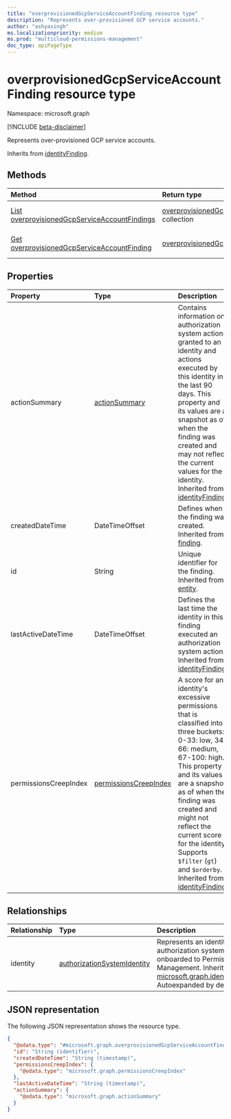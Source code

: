 ```yaml
---
title: "overprovisionedGcpServiceAccountFinding resource type"
description: "Represents over-provisioned GCP service accounts."
author: "ashyasingh"
ms.localizationpriority: medium
ms.prod: "multicloud-permissions-management"
doc_type: apiPageType
---
```


# overprovisionedGcpServiceAccountFinding resource type

Namespace: microsoft.graph

[!INCLUDE [beta-disclaimer](../../includes/beta-disclaimer.md)]

Represents over-provisioned GCP service accounts.

Inherits from [identityFinding](../resources/identityfinding.md).

## Methods

|Method|Return type|Description|
|:---|:---|:---|
|[List overprovisionedGcpServiceAccountFindings](../api/overprovisionedgcpserviceaccountfinding-list.md)|[overprovisionedGcpServiceAccountFinding](../resources/overprovisionedgcpserviceaccountfinding.md) collection|Get a list of the [overprovisionedGcpServiceAccountFinding](../resources/overprovisionedgcpserviceaccountfinding.md) objects and their properties.|
|[Get overprovisionedGcpServiceAccountFinding](../api/overprovisionedgcpserviceaccountfinding-get.md)|[overprovisionedGcpServiceAccountFinding](../resources/overprovisionedgcpserviceaccountfinding.md)|Read the properties and relationships of an [overprovisionedGcpServiceAccountFinding](../resources/overprovisionedgcpserviceaccountfinding.md) object.|


## Properties
|Property|Type|Description|
|:---|:---|:---|
|actionSummary|[actionSummary](../resources/actionsummary.md)|Contains information on authorization system actions granted to an identity and actions executed by this identity in the last 90 days. This property and its values are a snapshot as of when the finding was created and may not reflect the current values for the identity. Inherited from [identityFinding](../resources/identityfinding.md).|
|createdDateTime|DateTimeOffset|Defines when the finding was created. Inherited from [finding](../resources/finding.md).|
|id|String|Unique identifier for the finding. Inherited from [entity](../resources/entity.md).|
|lastActiveDateTime|DateTimeOffset|Defines the last time the identity in this finding executed an authorization system action. Inherited from [identityFinding](../resources/identityfinding.md).|.|
|permissionsCreepIndex|[permissionsCreepIndex](../resources/permissionscreepindex.md)|A score for an identity's excessive permissions that is classified into three buckets: 0-33: low, 34-66: medium, 67-100: high. This property and its values are a snapshot as of when the finding was created and might not reflect the current score for the identity. Supports `$filter` (`gt`) and `$orderby`. Inherited from [identityFinding](../resources/identityfinding.md).|

## Relationships
|Relationship|Type|Description|
|:---|:---|:---|
|identity|[authorizationSystemIdentity](../resources/authorizationsystemidentity.md)|Represents an identity in an authorization system onboarded to Permissions Management. Inherited from [microsoft.graph.identityFinding](../resources/identityfinding.md). Autoexpanded by default.|

## JSON representation
The following JSON representation shows the resource type.
<!-- {
  "blockType": "resource",
  "keyProperty": "id",
  "@odata.type": "microsoft.graph.overprovisionedGcpServiceAccountFinding",
  "baseType": "microsoft.graph.identityFinding",
  "openType": false
}
-->
``` json
{
  "@odata.type": "#microsoft.graph.overprovisionedGcpServiceAccountFinding",
  "id": "String (identifier)",
  "createdDateTime": "String (timestamp)",
  "permissionsCreepIndex": {
    "@odata.type": "microsoft.graph.permissionsCreepIndex"
  },
  "lastActiveDateTime": "String (timestamp)",
  "actionSummary": {
    "@odata.type": "microsoft.graph.actionSummary"
  }
}
```

